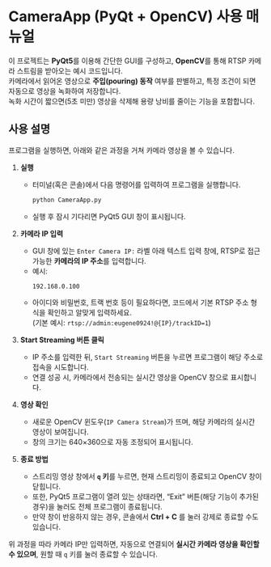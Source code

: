 # CameraApp (PyQt + OpenCV) 사용 매뉴얼

이 프로젝트는 **PyQt5**를 이용해 간단한 GUI를 구성하고, **OpenCV**를 통해 RTSP 카메라 스트림을 받아오는 예시 코드입니다.  
카메라에서 읽어온 영상으로 **주입(pouring) 동작** 여부를 판별하고, 특정 조건이 되면 자동으로 영상을 녹화하여 저장합니다.  
녹화 시간이 짧으면(5초 미만) 영상을 삭제해 용량 낭비를 줄이는 기능을 포함합니다.

## 사용 설명

프로그램을 실행하면, 아래와 같은 과정을 거쳐 카메라 영상을 볼 수 있습니다.

1. **실행**  
   - 터미널(혹은 콘솔)에서 다음 명령어를 입력하여 프로그램을 실행합니다.
     ```bash
     python CameraApp.py
     ```
   - 실행 후 잠시 기다리면 PyQt5 GUI 창이 표시됩니다.

2. **카메라 IP 입력**  
   - GUI 창에 있는 `Enter Camera IP:` 라벨 아래 텍스트 입력 창에, RTSP로 접근 가능한 **카메라의 IP 주소**를 입력합니다.
   - 예시:  
     ```
     192.168.0.100
     ```
   - 아이디와 비밀번호, 트랙 번호 등이 필요하다면, 코드에서 기본 RTSP 주소 형식을 확인하고 알맞게 입력하세요.  
     (기본 예시: `rtsp://admin:eugene0924!@{IP}/trackID=1`)

3. **Start Streaming 버튼 클릭**  
   - IP 주소를 입력한 뒤, `Start Streaming` 버튼을 누르면 프로그램이 해당 주소로 접속을 시도합니다.
   - 연결 성공 시, 카메라에서 전송되는 실시간 영상을 OpenCV 창으로 표시합니다.

4. **영상 확인**  
   - 새로운 OpenCV 윈도우(`IP Camera Stream`)가 뜨며, 해당 카메라의 실시간 영상이 보여집니다.
   - 창의 크기는 640×360으로 자동 조정되어 표시됩니다.

5. **종료 방법**  
   - 스트리밍 영상 창에서 **`q` 키**를 누르면, 현재 스트리밍이 종료되고 OpenCV 창이 닫힙니다.
   - 또한, PyQt5 프로그램이 열려 있는 상태라면, “Exit” 버튼(해당 기능이 추가된 경우)을 눌러도 전체 프로그램이 종료됩니다.
   - 만약 창이 반응하지 않는 경우, 콘솔에서 **Ctrl + C** 를 눌러 강제로 종료할 수도 있습니다.

위 과정을 따라 카메라 IP만 입력하면, 자동으로 연결되어 **실시간 카메라 영상을 확인할 수 있으며**, 원할 때 `q` 키를 눌러 종료할 수 있습니다.
